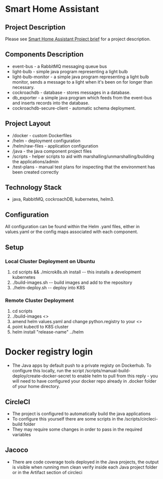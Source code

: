# Smart Home Assistant 

## Project Description

Please see [Smart Home Assistant Project brief](./Brief.pdf) for a project description.

## Components Description

- event-bus - a RabbitMQ messaging queue bus
- light-bulb - simple java program representing a light bulb
- light-bulb-monitor - a simple java program representing a light bulb monitor, sends a message to a light when it's been on for longer than necessary.
- cockroachdb - database - stores messages in a database.
- db_exporter - a simple java program which feeds from the event-bus and inserts records into the database.
- cockroachdb-secure-client - automatic schema deployment.

## Project Layout

- /docker - custom Dockerfiles
- /helm - deployment configuration
- /helm/raw-files - application configuration
- /java - the java component project files
- /scripts - helper scripts to aid with marshalling/unmarshalling/building the applications/admin
- /test-plans - manual test plans for inspecting that the environment has been created correctly

## Technology Stack

- java, RabbitMQ, cockroachDB, kubernetes, helm3.

## Configuration

All configuration can be found within the Helm .yaml files, either in values.yaml or the config maps associated with each component.

## Setup

### Local Cluster Deployment on Ubuntu
1. cd scripts && ./microk8s.sh install -- this installs a development kubernetes
2. ./build-images.sh -- build images and add to the repository
3. ./helm-deploy.sh -- deploy into K8S

### Remote Cluster Deployment
1. cd scripts
2. ./build-images <<your registry>>
3.  amend helm values.yaml and change python.registry to your <<your registry>>
4. point kubectl to K8S cluster
5.  helm install "release-name" ../helm

# Docker registry login

- The Java apps by default push to a private registy on Dockerhub. To configure this locally, run the script /scripts/manual-build-deploy/create-docker-secret to enable
helm to pull from this reply - you will need to have configured your docker repo already
in .docker folder of your home directory.

## CircleCI

- The project is configured to automatically build the java applications 
- To configure this yourself there are some scripts in the /scripts/circleci-build folder
- They may require some changes in order to pass in the required variables

## Jacoco

- There are code coverage tools deployed in the Java projects, the output is visible when running mvn clean verify inside each Java project folder or in the Artifact section of circleci

